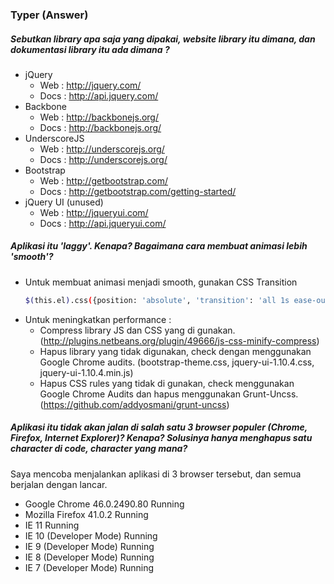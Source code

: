 ### Typer (Answer)

##### Sebutkan library apa saja yang dipakai, website library itu dimana, dan dokumentasi library itu ada dimana ?
* jQuery 
  - Web : <http://jquery.com/> 
  - Docs : <http://api.jquery.com/> 
* Backbone
  - Web : <http://backbonejs.org/> 
  - Docs : <http://backbonejs.org/> 
* UnderscoreJS
  - Web : <http://underscorejs.org/> 
  - Docs : <http://underscorejs.org/> 
* Bootstrap
  - Web : <http://getbootstrap.com/> 
  - Docs : <http://getbootstrap.com/getting-started/>
* jQuery UI (unused)
  - Web : <http://jqueryui.com/> 
  - Docs : <http://api.jqueryui.com/>

##### Aplikasi itu 'laggy'. Kenapa? Bagaimana cara membuat animasi lebih 'smooth'?

* Untuk membuat animasi menjadi smooth, gunakan CSS Transition
  ``` sh 
  $(this.el).css({position: 'absolute', 'transition': 'all 1s ease-out'});
  ```
* Untuk meningkatkan performance : 
  -  Compress library JS dan CSS yang di gunakan.
(http://plugins.netbeans.org/plugin/49666/js-css-minify-compress)
  -  Hapus library yang tidak digunakan, check dengan menggunakan Google Chrome audits. (bootstrap-theme.css, jquery-ui-1.10.4.css, jquery-ui-1.10.4.min.js)
  -  Hapus CSS rules yang tidak di gunakan, check menggunakan Google Chrome Audits dan hapus menggunakan Grunt-Uncss. (https://github.com/addyosmani/grunt-uncss)

##### Aplikasi itu tidak akan jalan di salah satu 3 browser populer (Chrome, Firefox, Internet Explorer)? Kenapa? Solusinya hanya menghapus satu character di code, character yang mana?

Saya mencoba menjalankan aplikasi di 3 browser tersebut, dan semua berjalan dengan lancar.
* Google Chrome	46.0.2490.80	Running
* Mozilla Firefox	41.0.2	Running
* IE	11	Running
* IE	10 (Developer Mode)	Running
* IE	9 (Developer Mode)	Running
* IE	8 (Developer Mode)	Running
* IE	7 (Developer Mode)	Running

